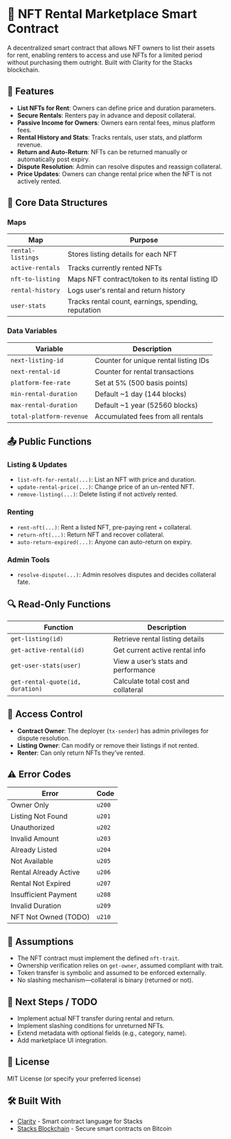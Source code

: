 # 🧾 NFT Rental Marketplace Smart Contract

A decentralized smart contract that allows NFT owners to list their assets for rent, enabling renters to access and use NFTs for a limited period without purchasing them outright. Built with Clarity for the Stacks blockchain.



## 📌 Features

* **List NFTs for Rent**: Owners can define price and duration parameters.
* **Secure Rentals**: Renters pay in advance and deposit collateral.
* **Passive Income for Owners**: Owners earn rental fees, minus platform fees.
* **Rental History and Stats**: Tracks rentals, user stats, and platform revenue.
* **Return and Auto-Return**: NFTs can be returned manually or automatically post expiry.
* **Dispute Resolution**: Admin can resolve disputes and reassign collateral.
* **Price Updates**: Owners can change rental price when the NFT is not actively rented.



## 🧱 Core Data Structures

### Maps

| Map               | Purpose                                             |
| ----------------- | --------------------------------------------------- |
| `rental-listings` | Stores listing details for each NFT                 |
| `active-rentals`  | Tracks currently rented NFTs                        |
| `nft-to-listing`  | Maps NFT contract/token to its rental listing ID    |
| `rental-history`  | Logs user's rental and return history               |
| `user-stats`      | Tracks rental count, earnings, spending, reputation |

### Data Variables

| Variable                 | Description                           |
| ------------------------ | ------------------------------------- |
| `next-listing-id`        | Counter for unique rental listing IDs |
| `next-rental-id`         | Counter for rental transactions       |
| `platform-fee-rate`      | Set at 5% (500 basis points)          |
| `min-rental-duration`    | Default \~1 day (144 blocks)          |
| `max-rental-duration`    | Default \~1 year (52560 blocks)       |
| `total-platform-revenue` | Accumulated fees from all rentals     |



## 📤 Public Functions

### Listing & Updates

* `list-nft-for-rental(...)`: List an NFT with price and duration.
* `update-rental-price(...)`: Change price of an un-rented NFT.
* `remove-listing(...)`: Delete listing if not actively rented.

### Renting

* `rent-nft(...)`: Rent a listed NFT, pre-paying rent + collateral.
* `return-nft(...)`: Return NFT and recover collateral.
* `auto-return-expired(...)`: Anyone can auto-return on expiry.

### Admin Tools

* `resolve-dispute(...)`: Admin resolves disputes and decides collateral fate.



## 🔍 Read-Only Functions

| Function                         | Description                         |
| -------------------------------- | ----------------------------------- |
| `get-listing(id)`                | Retrieve rental listing details     |
| `get-active-rental(id)`          | Get current active rental info      |
| `get-user-stats(user)`           | View a user’s stats and performance |
| `get-rental-quote(id, duration)` | Calculate total cost and collateral |



## 🔐 Access Control

* **Contract Owner**: The deployer (`tx-sender`) has admin privileges for dispute resolution.
* **Listing Owner**: Can modify or remove their listings if not rented.
* **Renter**: Can only return NFTs they've rented.



## ⚠️ Error Codes

| Error                 | Code   |
| --------------------- | ------ |
| Owner Only            | `u200` |
| Listing Not Found     | `u201` |
| Unauthorized          | `u202` |
| Invalid Amount        | `u203` |
| Already Listed        | `u204` |
| Not Available         | `u205` |
| Rental Already Active | `u206` |
| Rental Not Expired    | `u207` |
| Insufficient Payment  | `u208` |
| Invalid Duration      | `u209` |
| NFT Not Owned (TODO)  | `u210` |



## 🔧 Assumptions

* The NFT contract must implement the defined `nft-trait`.
* Ownership verification relies on `get-owner`, assumed compliant with trait.
* Token transfer is symbolic and assumed to be enforced externally.
* No slashing mechanism—collateral is binary (returned or not).



## 🧪 Next Steps / TODO

* Implement actual NFT transfer during rental and return.
* Implement slashing conditions for unreturned NFTs.
* Extend metadata with optional fields (e.g., category, name).
* Add marketplace UI integration.


## 📜 License

MIT License (or specify your preferred license)



## 🛠️ Built With

* [Clarity](https://docs.stacks.co/docs/write-smart-contracts/clarity-language) - Smart contract language for Stacks
* [Stacks Blockchain](https://www.stacks.co/) - Secure smart contracts on Bitcoin

